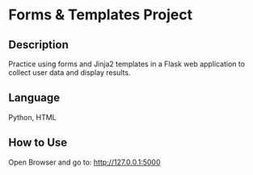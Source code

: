 # Forms & Templates Project

## Description
Practice using forms and Jinja2 templates in a Flask web application to collect user data and display results.

## Language
Python, HTML

## How to Use
Open Browser and go to: http://127.0.0.1:5000

